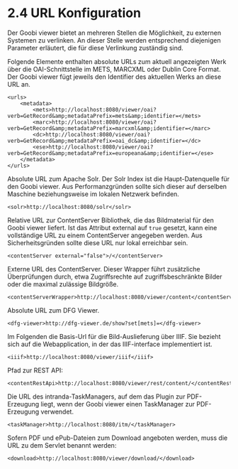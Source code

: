 # 2.4 URL Konfiguration

Der Goobi viewer bietet an mehreren Stellen die Möglichkeit, zu externen Systemen zu verlinken. An dieser Stelle werden entsprechend diejenigen Parameter erläutert, die für diese Verlinkung zuständig sind.

Folgende Elemente enthalten absolute URLs zum aktuell angezeigten Werk über die OAI-Schnittstelle im METS, MARCXML oder Dublin Core Format. Der Goobi viewer fügt jeweils den Identifier des aktuellen Werks an diese URL an.

```markup
<urls>
    <metadata>
        <mets>http://localhost:8080/viewer/oai?verb=GetRecord&amp;metadataPrefix=mets&amp;identifier=</mets>
        <marc>http://localhost:8080/viewer/oai?verb=GetRecord&amp;metadataPrefix=marcxml&amp;identifier=</marc>
        <dc>http://localhost:8080/viewer/oai?verb=GetRecord&amp;metadataPrefix=oai_dc&amp;identifier=</dc>
        <ese>http://localhost:8080/viewer/oai?verb=GetRecord&amp;metadataPrefix=europeana&amp;identifier=</ese>
    </metadata>
</urls>
```

Absolute URL zum Apache Solr. Der Solr Index ist die Haupt-Datenquelle für den Goobi viewer. Aus Performanzgründen sollte sich dieser auf derselben Maschine beziehungsweise im lokalen Netzwerk befinden.

```markup
<solr>http://localhost:8080/solr</solr>
```

Relative URL zur ContentServer Bibliothek, die das Bildmaterial für den Goobi viewer liefert. Ist das Attribut external auf `true` gesetzt, kann eine vollständige URL zu einem ContentServer angegeben werden. Aus Sicherheitsgründen sollte diese URL nur lokal erreichbar sein.

```markup
<contentServer external="false">/</contentServer>
```

Externe URL des ContentServer. Dieser Wrapper führt zusätzliche Überprüfungen durch, etwa Zugriffsrechte auf zugriffsbeschränkte Bilder oder die maximal zulässige Bildgröße.

```markup
<contentServerWrapper>http://localhost:8080/viewer/content</contentServerWrapper>
```

Absolute URL zum DFG Viewer.

```markup
<dfg-viewer>http://dfg-viewer.de/show?set[mets]=</dfg-viewer>
```

Im Folgenden die Basis-Url für die Bild-Auslieferung über IIIF. Sie bezieht sich auf die Webapplication, in der das IIIF-interface implementiert ist.

```markup
<iiif>http://localhost:8080/viewer/iiif</iiif>
```

Pfad zur REST API:

```markup
<contentRestApi>http://localhost:8080/viewer/rest/content/</contentRestApi>
```

Die URL des intranda-TaskManagers, auf dem das Plugin zur PDF-Erzeugung liegt, wenn der Goobi viewer einen TaskManager zur PDF-Erzeugung verwendet. 

```markup
<taskManager>http://localhost:8080/itm/</taskManager>
```

Sofern PDF und ePub-Dateien zum Download angeboten werden, muss die URL zu dem Servlet benannt werden:

```markup
<download>http://localhost:8080/viewer/download/</download>
```

